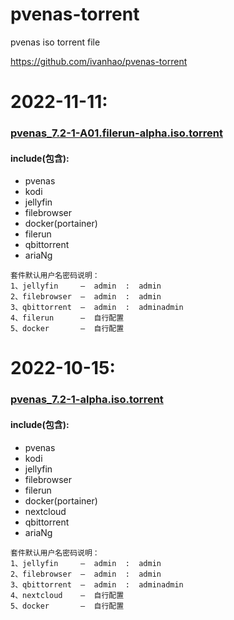 # pvenas-torrent
pvenas iso torrent file

<https://github.com/ivanhao/pvenas-torrent>


# 2022-11-11:

### [pvenas_7.2-1-A01.filerun-alpha.iso.torrent](https://github.com/ivanhao/pvenas-torrent/blob/main/pvenas_7.2-1-A01.filerun-alpha.iso.torrent)

#### include(包含):
-  pvenas
-  kodi
-  jellyfin
-  filebrowser
-  docker(portainer)
-  filerun
-  qbittorrent
-  ariaNg
```
套件默认用户名密码说明：
1、jellyfin     —  admin  :  admin
2、filebrowser  —  admin  :  admin
3、qbittorrent  —  admin  :  adminadmin
4、filerun      —  自行配置
5、docker       —  自行配置
```

# 2022-10-15:

### [pvenas_7.2-1-alpha.iso.torrent](https://github.com/ivanhao/pvenas-torrent/blob/main/pvenas_7.2-1-alpha.iso.torrent)


#### include(包含):
-  pvenas
-  kodi
-  jellyfin
-  filebrowser
-  filerun
-  docker(portainer)
-  nextcloud
-  qbittorrent
-  ariaNg
```
套件默认用户名密码说明：
1、jellyfin     —  admin  :  admin
2、filebrowser  —  admin  :  admin
3、qbittorrent  —  admin  :  adminadmin
4、nextcloud    —  自行配置
5、docker       —  自行配置
```

